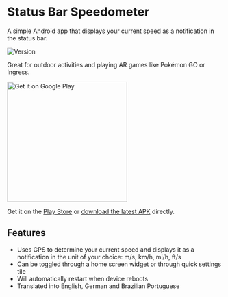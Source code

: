 # Status Bar Speedometer
A simple Android app that displays your current speed as a notification in the status bar.

![Version](https://img.shields.io/badge/version-2.4.0-green.svg)

Great for outdoor activities and playing AR games like Pokémon GO or Ingress.

<a href="https://play.google.com/store/apps/details?id=ch.rmy.android.statusbar_tacho">
<img alt="Get it on Google Play" src="http://steverichey.github.io/google-play-badge-svg/img/en_get.svg" width="280" />
</a>

Get it on the [Play Store](https://play.google.com/store/apps/details?id=ch.rmy.android.statusbar_tacho) or [download the latest APK](https://github.com/Waboodoo/Status-Bar-Tachometer/releases) directly.

## Features
- Uses GPS to determine your current speed and displays it as a notification in the unit of your choice: m/s, km/h, mi/h, ft/s
- Can be toggled through a home screen widget or through quick settings tile
- Will automatically restart when device reboots
- Translated into English, German and Brazilian Portuguese
